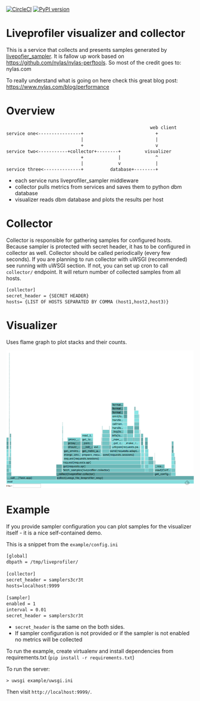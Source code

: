 [![CircleCI](https://circleci.com/gh/fieldaware/liveprofiler.svg?style=svg)](https://circleci.com/gh/fieldaware/liveprofiler)
[![PyPI version](https://badge.fury.io/py/liveprofiler.svg)](https://badge.fury.io/py/liveprofiler)

# Liveprofiler visualizer and collector

This is a service that collects and presents samples generated by [livepofier_sampler](https://github.com/fieldaware/liveprofiler_sampler).
It is fallow up work based on https://github.com/nylas/nylas-perftools. So most of the credit goes to: nylas.com

To really understand what is going on here check this great blog post: https://www.nylas.com/blog/performance

# Overview

```
                                                      web client
service one<----------------+                           +
                            |                           |
                            +                           v
service two<-----------+collector+--------+         visualizer
                            +             |             ^
                            |             v             |
service three<--------------+          database+--------+

```

* each service runs liveprofiler_sampler middleware
* collector pulls metrics from services and saves them to python dbm database
* visualizer reads dbm database and plots the results per host

# Collector

Collector is responsible for gathering samples for configured hosts. Because sampler is protected with secret header, it has to be configured in collector as well. Collector should be called periodically (every few seconds). If you are planning to run collector with uWSGI (recommended) see running with uWSGI section. If not, you can set up cron to call `collector/` endpoint. It will return number of collected samples from all hosts.

```
[collector]
secret_header = {SECRET HEADER}
hosts= {LIST OF HOSTS SEPARATED BY COMMA (host1,host2,host3)}
```

# Visualizer

Uses flame graph to plot stacks and their counts.

![visualized samples](visualizer.png "Example visualization")

# Example

If you provide sampler configuration you can plot samples for the visualizer itself - it is a nice self-contained demo.

This is a snippet from the `example/config.ini`
```
[global]
dbpath = /tmp/liveprofiler/

[collector]
secret_header = samplers3cr3t
hosts=localhost:9999

[sampler]
enabled = 1
interval = 0.01
secret_header = samplers3cr3t
```

* `secret_header` is the same on the both sides.
* If sampler configuration is not provided or if the sampler is not enabled no metrics will be collected

To run the example, create virtualenv and install dependencies from requirements.txt (`pip install -r requirements.txt`)

To run the server:

```
> uwsgi example/uwsgi.ini
```

Then visit `http://localhost:9999/`.
